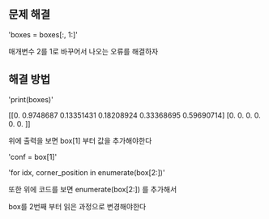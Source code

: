## 문제 해결 

'boxes = boxes[:, 1:]'
<p> 매개변수 2를 1로 바꾸어서 나오는 오류를 해결하자 </p>


## 해결 방법


'print(boxes)'

[[0.         0.9748687  0.13351431 0.18208924 0.33368695 0.59690714]
 [0.         0.         0.         0.         0.         0.        ]]

<p> 위에 출력을 보면 box[1] 부터 값을 추가해야한다 </p>

'conf = box[1]'

'for idx, corner_position in enumerate(box[2:])'

<p> 또한 위에 코드를 보면 enumerate(box[2:]) 를 추가해서 </p>
<p> box를 2번째 부터 읽은 과정으로 변경해야한다 </p>



